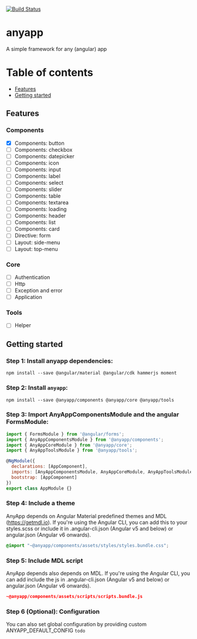 [![Build Status][travis-badge]][travis-badge-url]


[travis-badge]: https://travis-ci.org/kelliekel/anyapp.svg?branch=master
[travis-badge-url]: https://travis-ci.org/kelliekel/anyapp


# anyapp
A simple framework for any (angular) app


# Table of contents
  * [Features](#features)
  * [Getting started](#getting-started)
  
## Features
### Components
 - [x] Components: button
 - [ ] Components: checkbox
 - [ ] Components: datepicker
 - [ ] Components: icon
 - [ ] Components: input
 - [ ] Components: label
 - [ ] Components: select
 - [ ] Components: slider
 - [ ] Components: table
 - [ ] Components: textarea
 - [ ] Components: loading
 - [ ] Components: header
 - [ ] Components: list
 - [ ] Components: card
 - [ ] Directive: form
 - [ ] Layout: side-menu
 - [ ] Layout: top-menu
### Core 
 - [ ] Authentication
 - [ ] Http
 - [ ] Exception and error
 - [ ] Application
### Tools
 - [ ] Helper
 
## Getting started

### Step 1: Install anyapp dependencies:
`npm install --save @angular/material @angular/cdk hammerjs moment`

### Step 2: Install `anyapp`:
`npm install --save @anyapp/components @anyapp/core @anyapp/tools`

### Step 3: Import AnyAppComponentsModule and the angular FormsModule:
```js
import { FormsModule } from '@angular/forms';
import { AnyAppComponentsModule } from '@anyapp/components';
import { AnyAppCoreModule } from '@anyapp/core';
import { AnyAppToolsModule } from '@anyapp/tools';

@NgModule({
  declarations: [AppComponent],
  imports: [AnyAppComponentsModule, AnyAppCoreModule, AnyAppToolsModule, FormsModule],
  bootstrap: [AppComponent]
})
export class AppModule {}
```

### Step 4: Include a theme
AnyApp depends on Angular Material predefined themes and MDL (https://getmdl.io). If you're using the Angular CLI, you can add this to your styles.scss or include it in .angular-cli.json (Angular v5 and below) or angular.json (Angular v6 onwards).
```css
@import "~@anyapp/components/assets/styles/styles.bundle.css";
```

### Step 5: Include MDL script
AnyApp depends also depends on MDL. If you're using the Angular CLI, you can add include the js in .angular-cli.json (Angular v5 and below) or angular.json (Angular v6 onwards).
```json
~@anyapp/components/assets/scripts/scripts.bundle.js
```
<!---
Alternatively you can use a CDN:
```html
<script defer src="https://code.getmdl.io/1.3.0/material.min.js"></script>
```
--->

### Step 6 (Optional): Configuration
You can also set global configuration by providing custom ANYAPP_DEFAULT_CONFIG
`todo`


<!---
npm run build:<project>
cd dist/<project>
npm publish --access=public

ng generate library <project> --prefix=<prefix>
--->
